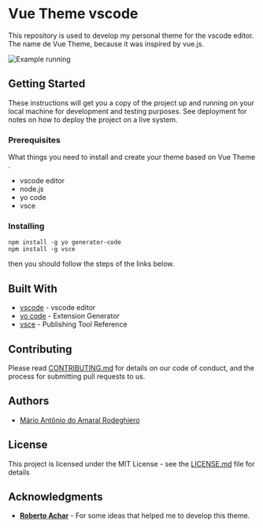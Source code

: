 
# Vue Theme vscode

This repository is used to develop my personal theme for the vscode editor. The name de Vue Theme, because it was inspired by vue.js.

![Example running](img/example-1.gif)

## Getting Started

These instructions will get you a copy of the project up and running on your local machine for development and testing purposes. See deployment for notes on how to deploy the project on a live system.

### Prerequisites

What things you need to install and create your theme based on Vue Theme .

* vscode editor
* node.js
* yo code
* vsce


### Installing

```
npm install -g yo generator-code
npm install -g vsce
```

then you should follow the steps of the links below.


## Built With

* [vscode](https://code.visualstudio.com/download) - vscode editor
* [yo code](https://code.visualstudio.com/docs/extensions/yocode) - Extension Generator
* [vsce](https://code.visualstudio.com/docs/extensions/publish-extension) - Publishing Tool Reference

## Contributing

Please read [CONTRIBUTING.md](CONTRIBUTING.md) for details on our code of conduct, and the process for submitting pull requests to us.


## Authors

* [Mário Antônio do Amaral Rodeghiero](https://github.com/mariorodeghiero)


## License

This project is licensed under the MIT License - see the [LICENSE.md](LICENSE.md) file for details

## Acknowledgments



* [**Roberto Achar**](https://github.com/robertoachar) - For some ideas that helped me to develop this theme.

